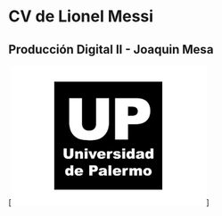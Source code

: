 # CV de Lionel Messi
## Producción Digital II - Joaquin Mesa
[![logo Universidad de Palermo](./as.png)]
